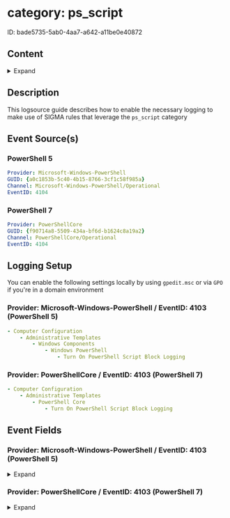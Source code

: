 # category: ps_script

ID: bade5735-5ab0-4aa7-a642-a11be0e40872

## Content

<details>
    <summary>Expand</summary>

- [category: ps\_script](#category-ps_script)
  - [Content](#content)
  - [Description](#description)
  - [Event Source(s)](#event-sources)
    - [PowerShell 5](#powershell-5)
    - [PowerShell 7](#powershell-7)
  - [Logging Setup](#logging-setup)
    - [Provider: Microsoft-Windows-PowerShell / EventID: 4103 (PowerShell 5)](#provider-microsoft-windows-powershell--eventid-4103-powershell-5)
    - [Provider: PowerShellCore / EventID: 4103 (PowerShell 7)](#provider-powershellcore--eventid-4103-powershell-7)
  - [Event Fields](#event-fields)
    - [Provider: Microsoft-Windows-PowerShell / EventID: 4103 (PowerShell 5)](#provider-microsoft-windows-powershell--eventid-4103-powershell-5-1)
    - [Provider: PowerShellCore / EventID: 4103 (PowerShell 7)](#provider-powershellcore--eventid-4103-powershell-7-1)

</details>

## Description

This logsource guide describes how to enable the necessary logging to make use of SIGMA rules that leverage the `ps_script` category

## Event Source(s)

### PowerShell 5

```yml
Provider: Microsoft-Windows-PowerShell
GUID: {a0c1853b-5c40-4b15-8766-3cf1c58f985a}
Channel: Microsoft-Windows-PowerShell/Operational
EventID: 4104
```

### PowerShell 7

```yml
Provider: PowerShellCore
GUID: {f90714a8-5509-434a-bf6d-b1624c8a19a2}
Channel: PowerShellCore/Operational
EventID: 4104
```

## Logging Setup

You can enable the following settings locally by using `gpedit.msc` or via `GPO` if you're in a domain environment

### Provider: Microsoft-Windows-PowerShell / EventID: 4103 (PowerShell 5)

```yml
- Computer Configuration
    - Administrative Templates
        - Windows Components
            - Windows PowerShell
                - Turn On PowerShell Script Block Logging
```

### Provider: PowerShellCore / EventID: 4103 (PowerShell 7)

```yml
- Computer Configuration
    - Administrative Templates
        - PowerShell Core
            - Turn On PowerShell Script Block Logging
```

## Event Fields

### Provider: Microsoft-Windows-PowerShell / EventID: 4103 (PowerShell 5)

<details>
    <summary>Expand</summary>

```yml
- MessageNumber
- MessageTotal
- ScriptBlockText
- ScriptBlockId
- Path
```

</details>

### Provider: PowerShellCore / EventID: 4103 (PowerShell 7)

<details>
    <summary>Expand</summary>

```yml
- MessageNumber
- MessageTotal
- ScriptBlockText
- ScriptBlockId
- Path
```
</details>
